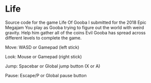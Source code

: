# Life
Source code for the game Life Of Gooba I submitted for the 2018 Epic Megajam
You play as Gooba trying to figure out the world with weird gravity. Help him gather all of the coins Evil Gooba has spread across different levels to complete the game.

Move: WASD or Gamepad (left stick)

Look: Mouse or Gamepad (right stick)

Jump: Spacebar or Global jump button (X or A)

Pause: Escape/P or Global pause button
